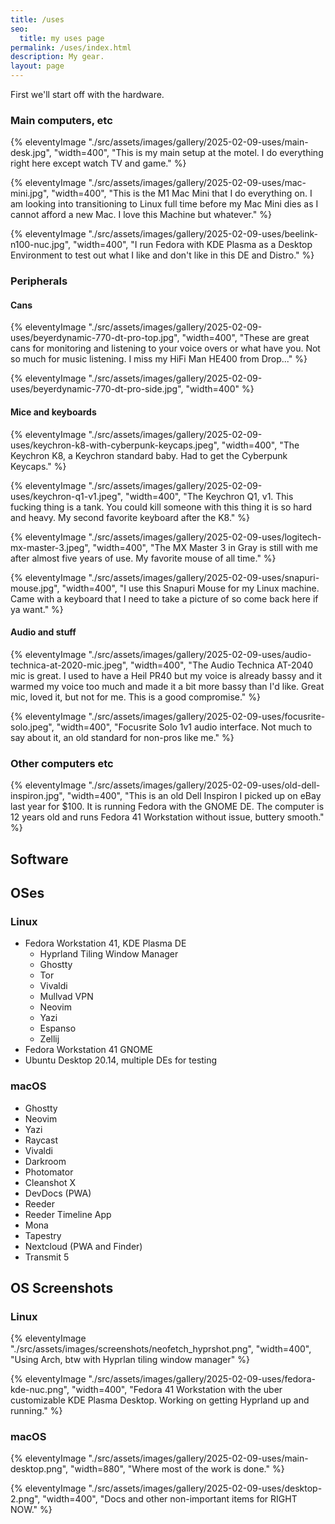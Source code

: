```yaml
---
title: /uses
seo:
  title: my uses page
permalink: /uses/index.html
description: My gear.
layout: page
---
```


First we'll start off with the hardware.

### Main computers, etc

{% eleventyImage "./src/assets/images/gallery/2025-02-09-uses/main-desk.jpg", "width=400", "This is my main setup at the motel. I do everything right here except watch TV and game." %}

{% eleventyImage "./src/assets/images/gallery/2025-02-09-uses/mac-mini.jpg", "width=400", "This is the M1 Mac Mini that I do everything on. I am looking into transitioning to Linux full time before my Mac Mini dies as I cannot afford a new Mac. I love this Machine but whatever." %}

{% eleventyImage "./src/assets/images/gallery/2025-02-09-uses/beelink-n100-nuc.jpg", "width=400", "I run Fedora with KDE Plasma as a
Desktop Environment to test out what I like and don't like in this DE and Distro." %}

### Peripherals

#### Cans

{% eleventyImage "./src/assets/images/gallery/2025-02-09-uses/beyerdynamic-770-dt-pro-top.jpg", "width=400", "These are great cans for monitoring and listening to your voice overs or what have you. Not so much for music listening. I miss my HiFi Man HE400 from Drop..." %}

{% eleventyImage "./src/assets/images/gallery/2025-02-09-uses/beyerdynamic-770-dt-pro-side.jpg", "width=400" %}

#### Mice and keyboards

{% eleventyImage "./src/assets/images/gallery/2025-02-09-uses/keychron-k8-with-cyberpunk-keycaps.jpeg", "width=400", "The Keychron K8, a Keychron standard baby. Had to get the Cyberpunk Keycaps." %}

{% eleventyImage "./src/assets/images/gallery/2025-02-09-uses/keychron-q1-v1.jpeg", "width=400", "The Keychron Q1, v1. This fucking thing is a tank. You could kill someone with this thing it is so hard and heavy. My second favorite keyboard after the K8." %}

{% eleventyImage "./src/assets/images/gallery/2025-02-09-uses/logitech-mx-master-3.jpeg", "width=400", "The MX Master 3 in Gray is still with me after almost five years of use. My favorite mouse of all time." %}

{% eleventyImage "./src/assets/images/gallery/2025-02-09-uses/snapuri-mouse.jpg", "width=400", "I use this Snapuri Mouse for my Linux machine. Came with a keyboard that I need to take a picture of so come back here if ya want." %}

#### Audio and stuff

{% eleventyImage "./src/assets/images/gallery/2025-02-09-uses/audio-technica-at-2020-mic.jpeg", "width=400", "The Audio Technica AT-2040 mic is great. I used to have a Heil PR40 but my voice is already bassy and it warmed my voice too much and made it a bit more bassy than I'd like. Great mic, loved it, but not for me. This is a good compromise." %}

{% eleventyImage "./src/assets/images/gallery/2025-02-09-uses/focusrite-solo.jpeg", "width=400", "Focusrite Solo 1v1 audio interface. Not much to say about it, an old standard for non-pros like me." %}

### Other computers etc

{% eleventyImage "./src/assets/images/gallery/2025-02-09-uses/old-dell-inspiron.jpg", "width=400", "This is an old Dell Inspiron I picked up on eBay last year for $100. It is running Fedora with the GNOME DE. The computer is 12 years old and runs Fedora 41 Workstation without issue, buttery smooth." %}

## Software

## OSes

### Linux

- Fedora Workstation 41, KDE Plasma DE
  - Hyprland Tiling Window Manager
  - Ghostty
  - Tor
  - Vivaldi
  - Mullvad VPN
  - Neovim
  - Yazi
  - Espanso
  - Zellij
- Fedora Workstation 41 GNOME
- Ubuntu Desktop 20.14, multiple DEs for testing

### macOS

- Ghostty
- Neovim
- Yazi
- Raycast
- Vivaldi
- Darkroom
- Photomator
- Cleanshot X
- DevDocs (PWA)
- Reeder
- Reeder Timeline App
- Mona
- Tapestry
- Nextcloud (PWA and Finder)
- Transmit 5

## OS Screenshots

### Linux

{% eleventyImage "./src/assets/images/screenshots/neofetch_hyprshot.png", "width=400", "Using Arch, btw with Hyprlan tiling window manager" %}

{% eleventyImage "./src/assets/images/gallery/2025-02-09-uses/fedora-kde-nuc.png", "width=400", "Fedora 41 Workstation with the uber customizable KDE Plasma Desktop. Working on getting Hyprland up and running." %}

### macOS

{% eleventyImage "./src/assets/images/gallery/2025-02-09-uses/main-desktop.png", "width=880", "Where most of the work is done." %}

{% eleventyImage "./src/assets/images/gallery/2025-02-09-uses/desktop-2.png", "width=400", "Docs and other non-important items for RIGHT NOW." %}
